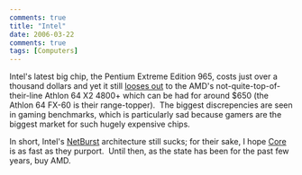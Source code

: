 ```yaml
---
comments: true
title: "Intel"
date: 2006-03-22
comments: true
tags: [Computers]
---
```

Intel's latest big chip, the Pentium Extreme Edition 965, costs just over a thousand dollars and yet it still [looses out](http://www.techreport.com/reviews/2006q1/pentium-xe-965/index.x?pg=4) to the AMD's not-quite-top-of-their-line Athlon 64 X2 4800+ which can be had for around $650 (the Athlon 64 FX-60 is their range-topper).  The biggest discrepencies are seen in gaming benchmarks, which is particularly sad because gamers are the biggest market for such hugely expensive chips.

In short, Intel's [NetBurst](http://en.wikipedia.org/wiki/NetBurst) architecture still sucks; for their sake, I hope [Core](http://en.wikipedia.org/wiki/Intel_Core_Microarchitecture) is as fast as they purport.  Until then, as the state has been for the past few years, buy AMD.
